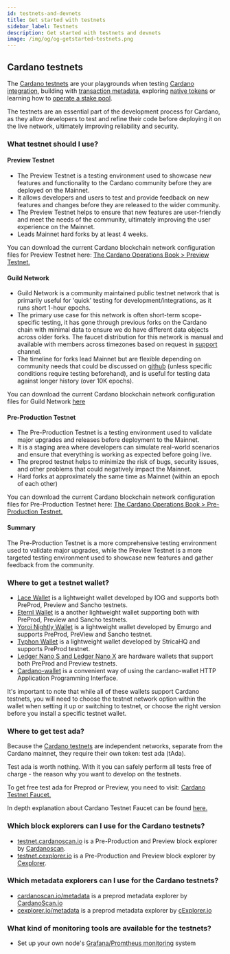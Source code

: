 ```yaml
---
id: testnets-and-devnets
title: Get started with testnets
sidebar_label: Testnets
description: Get started with testnets and devnets
image: /img/og/og-getstarted-testnets.png
--- 
```


## Cardano testnets
The [Cardano testnets](https://docs.cardano.org/cardano-testnets/environments) are your playgrounds when testing [Cardano integration](/docs/integrate-cardano/), building with [transaction metadata](/docs/transaction-metadata/), exploring [native tokens](/docs/native-tokens/) or learning how to [operate a stake pool](/docs/operate-a-stake-pool/).

The testnets are an essential part of the development process for Cardano, as they allow developers to test and refine their code before deploying it on the live network, ultimately improving reliability and security.

### What testnet should I use?

#### Preview Testnet

- The Preview Testnet is a testing environment used to showcase new features and functionality to the Cardano community before they are deployed on the Mainnet.
- It allows developers and users to test and provide feedback on new features and changes before they are released to the wider community.
- The Preview Testnet helps to ensure that new features are user-friendly and meet the needs of the community, ultimately improving the user experience on the Mainnet.
- Leads Mainnet hard forks by at least 4 weeks. 

You can download the current Cardano blockchain network configuration files for Preview Testnet here: [The Cardano Operations Book > Preview Testnet.](https://book.world.dev.cardano.org/environments.html#preview-testnet)

#### Guild Network

- Guild Network is a community maintained public testnet network that is primarily useful for 'quick' testing for development/integrations, as it runs short 1-hour epochs.
- The primary use case for this network is often short-term scope-specific testing, it has gone through previous forks on the Cardano chain with minimal data to ensure we do have different data objects across older forks. The faucet distribution for this network is manual and available with members across timezones based on request in [support](https://t.me/guild_operators_official) channel.
- The timeline for forks lead Mainnet but are flexible depending on community needs that could be discussed on [github](https://github.com/cardano-community/guild-operators/) (unless specific conditions require testing beforehand), and is useful for testing data against longer history (over 10K epochs).

You can download the current Cardano blockchain network configuration files for Guild Network [here](https://github.com/cardano-community/guild-operators/tree/alpha/files)

#### Pre-Production Testnet

- The Pre-Production Testnet is a testing environment used to validate major upgrades and releases before deployment to the Mainnet.
- It is a staging area where developers can simulate real-world scenarios and ensure that everything is working as expected before going live.
- The preprod testnet helps to minimize the risk of bugs, security issues, and other problems that could negatively impact the Mainnet.
- Hard forks at approximately the same time as Mainnet (within an epoch of each other)

You can download the current Cardano blockchain network configuration files for Pre-Production Testnet here: [The Cardano Operations Book > Pre-Production Testnet.](https://book.world.dev.cardano.org/env-preprod.html)

#### Summary

The Pre-Production Testnet is a more comprehensive testing environment used to validate major upgrades, while the Preview Testnet is a more targeted testing environment used to showcase new features and gather feedback from the community.

### Where to get a testnet wallet?
- [Lace Wallet](https://www.lace.io/) is a lightweight wallet developed by IOG and supports both PreProd, Preview and Sancho testnets.
- [Eternl Wallet](https://eternl.io/) is a another lightweight wallet supporting both  with PreProd, Preview and Sancho testnets.
- [Yoroi Nightly Wallet](https://chromewebstore.google.com/detail/yoroi-nightly/poonlenmfdfbjfeeballhiibknlknepo?hl=en&authuser=0) is a lightweight wallet developed by Emurgo and supports PreProd, PreView and Sancho testnet.
- [Typhon Wallet](https://testnet.typhonwallet.io/#/wallet/access) is a lightweight wallet developed by StricaHQ and supports PreProd testnet.
- [Ledger Nano S and Ledger Nano X](https://www.ledger.com/) are hardware wallets that support both PreProd and Preview testnets.
- [Cardano-wallet](/docs/integrate-cardano/listening-for-payments-wallet) is a convenient way of using the cardano-wallet HTTP Application Programming Interface.

It's important to note that while all of these wallets support Cardano testnets, you will need to choose the testnet network option within the wallet when setting it up or switching to testnet, or choose the right version before you install a specific testnet wallet.

### Where to get test ada?

Because the [Cardano testnets](https://docs.cardano.org/cardano-testnets/environments/) are independent networks, separate from the Cardano mainnet, they require their own token: test ada (tAda).

Test ada is worth nothing. With it you can safely perform all tests free of charge - the reason why you want to develop on the testnets. 

To get free test ada for Preprod or Preview, you need to visit: [Cardano Testnet Faucet.](https://docs.cardano.org/cardano-testnets/tools/faucet)

In depth explanation about Cardano Testnet Faucet can be found [here.](/docs/integrate-cardano/testnet-faucet/)

### Which block explorers can I use for the Cardano testnets?
- [testnet.cardanoscan.io](https://testnet.cardanoscan.io) is a Pre-Production and Preview block explorer by [Cardanoscan](https://cardanoscan.io).
- [testnet.cexplorer.io](https://testnet.cexplorer.io/) is a Pre-Production and Preview block explorer by [Cexplorer](https://cexplorer.io).

### Which metadata explorers can I use for the Cardano testnets?
- [cardanoscan.io/metadata](https://preprod.cardanoscan.io/metadata) is a preprod metadata explorer by [CardanoScan.io](https://cardanoscan.io/)
- [cexplorer.io/metadata](https://preprod.cexplorer.io/metadata) is a preprod metadata explorer by [cExplorer.io](https://cexplorer.io/)


### What kind of monitoring tools are available for the testnets?
- Set up your own node's [Grafana/Promtheus monitoring](/docs/operate-a-stake-pool/grafana-dashboard-tutorial/#4-setting-up-grafana-dashboard) system
